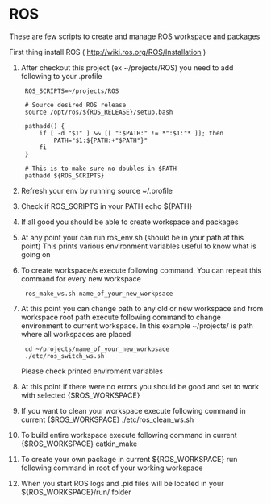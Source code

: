 # ROS
These are few scripts to create and manage ROS workspace and packages

First thing install ROS ( http://wiki.ros.org/ROS/Installation )

1. After checkout this project (ex ~/projects/ROS) you need to
   add following to your .profile

        ROS_SCRIPTS=~/projects/ROS

        # Source desired ROS release
        source /opt/ros/${ROS_RELEASE}/setup.bash

        pathadd() {
            if [ -d "$1" ] && [[ ":$PATH:" != *":$1:"* ]]; then
                PATH="$1:${PATH:+"$PATH"}"
            fi
        }

        # This is to make sure no doubles in $PATH
        pathadd ${ROS_SCRIPTS}

2. Refresh your env by running
        source ~/.profile

3. Check if ROS_SCRIPTS in your PATH
        echo ${PATH}

4. If all good you should be able to create workspace and packages

5. At any point your can run ros_env.sh (should be in your path at this point)
   This prints various environment variables useful to know what is going on

6. To create workspace/s execute following command.
   You can repeat this command for every new workspace

        ros_make_ws.sh name_of_your_new_workpsace

7. At this point you can change path to any old or new workspace and from
   workspace root path execute following command to change environment
   to current workspace. In this example ~/projects/ is path where all
   workspaces are placed

        cd ~/projects/name_of_your_new_workpsace
        ./etc/ros_switch_ws.sh
        
   Please check printed enviroment variables

8. At this point if there were no errors you should be good and set to work with
   selected {$ROS_WORKSPACE}
   
9. If you want to clean your workspace execute following command 
   in current {$ROS_WORKSPACE}
        ./etc/ros_clean_ws.sh
        
10. To build entire workspace execute following command in current {$ROS_WORKSPACE}
        catkin_make
        
11. To create your own package in current ${ROS_WORKSPACE} run following command
   in root of your working workspace
   
12. When you start ROS logs and .pid files will be located in your
    ${ROS_WORKSPACE}/run/ folder 
